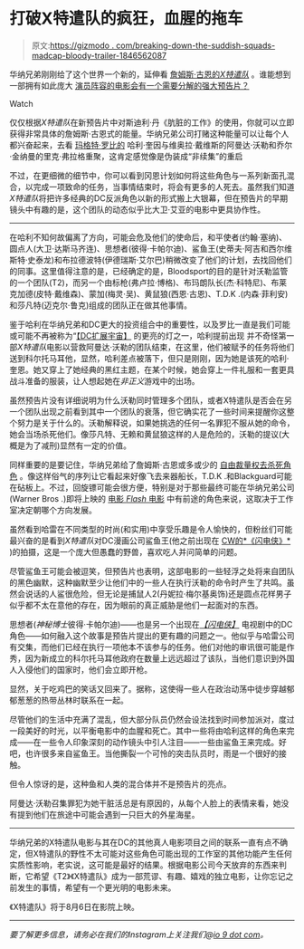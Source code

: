# 打破X特遣队的疯狂，血腥的拖车

> 原文:[https://gizmodo . com/breaking-down-the-suddish-squads-madcap-bloody-trailer-1846562087](https://gizmodo.com/breaking-down-the-suicide-squads-madcap-bloody-trailer-1846562087)

华纳兄弟刚刚给了这个世界一个新的，延伸看 [詹姆斯·古恩的](https://gizmodo.com/the-suicide-squads-secret-guest-star-is-the-trailers-bi-1846557602)[*X特遣队*](https://gizmodo.com/the-suicide-squads-secret-guest-star-is-the-trailers-bi-1846557602) 。谁能想到一部拥有如此庞大 [演员阵容的电影会有一个需要分解的强大预告片？](https://io9.gizmodo.com/say-hello-to-the-very-disposable-stars-of-the-suicide-s-1838105121) 

Watch

仅仅根据*X特遣队*在新预告片中对斯迪利·丹《肮脏的工作》的使用，你就可以立即获得非常具体的詹姆斯·古恩式的能量。华纳兄弟公司打赌这种能量可以让每个人都兴奋起来，去看 [玛格特·罗比的](https://io9.gizmodo.com/margot-robbie-talks-her-struggle-to-get-birds-of-prey-m-1841222530) 哈利·奎因与维奥拉·戴维斯的阿曼达·沃勒和乔尔·金纳曼的里克·弗拉格重聚，这肯定感觉像是伪装成“非续集”的重启

不过，在更细微的细节中，你可以看到冈恩计划如何将这些角色与一系列新面孔混合，以完成一项致命的任务，当事情结束时，将会有更多的人死去。虽然我们知道*X特遣队*将把许多经典的DC反派角色以新的形式搬上大银幕，但在预告片的早期镜头中有趣的是，这个团队的动态似乎比大卫·艾亚的电影中更具协作性。

* * *

在哈利不知何故偏离了方向，可能会危及他们的使命后，和平使者(约翰·塞纳)、圆点人(大卫·达斯马齐连)、思想者(彼得·卡帕尔迪)、鲨鱼王(史蒂夫·阿吉和西尔维斯特·史泰龙)和布拉德波特(伊德瑞斯·艾尔巴)稍微改变了他们的计划，去找回他们的同事。这里值得注意的是，已经确定的是，Bloodsport的目的是针对沃勒监管的一个团队(T2)，而另一个由标枪(弗卢拉·博格)、布玛朗队长(杰·科特尼)、布莱克加德(皮特·戴维森)、蒙加(梅灵·吴)、黄鼠狼(西恩·古恩)、T.D.K .(内森·菲利安)和莎凡特(迈克尔·鲁克)组成的团队正在做其他事情。

鉴于哈利在华纳兄弟和DC更大的投资组合中的重要性，以及罗比一直是我们可能或可能不再被称为“[【DC扩展宇宙】](https://io9.gizmodo.com/zack-snyders-grand-embellishments-make-justice-league-a-1846472019) 的更亮的灯之一，哈利提前出现 并不奇怪第一部*X特遣队*电影以营救阿曼达·沃勒的团队结束，在这里，他们被赋予的任务将他们送到科尔托马耳他，显然，哈利差点被落下，但只是刚刚，因为她是该死的哈利·奎恩。她又穿上了她经典的黑红主题，在某个时候，她会穿上一件礼服和一套更具战斗准备的服装，让人想起她在*非正义*游戏中的出场。

虽然预告片没有详细说明为什么沃勒同时管理多个团队，或者X特遣队是否会在另一个团队出现之前看到其中一个团队的衰落，但它确实花了一些时间来提醒你这整个努力是关于什么的。沃勒解释说，如果她挑选的任何一名罪犯不服从她的命令，她会当场杀死他们。像莎凡特、无赖和黄鼠狼这样的人是危险的，沃勒的提议(大概是为了减刑)显然有一定的价值。

同样重要的是要记住，华纳兄弟给了詹姆斯·古恩或多或少的 [自由裁量权去杀死角色](https://io9.gizmodo.com/james-gunn-reportedly-had-warner-bros-agree-he-could-k-1845477449) 。像这样俗气的序列让它看起来好像飞去来器船长，T.D.K .和Blackguard可能在砧板上。不过，回旋镖可能会很方便，特别是对于那些最终可能在华纳兄弟公司(Warner Bros .)即将上映的 [电影 *Flash* 电影](https://io9.gizmodo.com/a-new-supergirl-was-just-cast-for-wb-s-flash-film-1846308641) 中有前途的角色来说，这取决于工作室决定朝哪个方向发展。

虽然看到哈雷在不同类型的时尚(和实用)中享受乐趣是令人愉快的，但粉丝们可能最兴奋的是看到*X特遣队*对DC漫画公司鲨鱼王(他之前出现在 [CW的*《闪电侠》*](https://io9.gizmodo.com/the-flash-was-basically-a-cheesy-prequel-to-legends-of-1739165995) )的拍摄，这是一个庞大但愚蠢的野兽，喜欢吃人并问简单的问题。

尽管鲨鱼王可能会被逗笑，但预告片也表明，这部电影的一些轻浮之处将来自团队的黑色幽默，这种幽默至少让他们中的一些人在执行沃勒的命令时产生了共鸣。虽然会说话的人鲨很危险，但无论是捕鼠人2(丹妮拉·梅尔基奥饰)还是圆点花样男子似乎都不太在意他的存在，因为眼前的真正威胁是他们一起面对的东西。

思想者(*神秘博士*彼得·卡帕尔迪)——也是另一个出现在[*【闪电侠】*](https://io9.gizmodo.com/defeating-the-thinker-was-the-least-interesting-thing-a-1826257053) 电视剧中的DC角色——如何融入这个故事是预告片提出的更有趣的问题之一。他似乎与哈雷公司有交集，而他们已经在执行一项他本不该参与的任务。他们对他的审讯很可能是作秀，因为新成立的科尔托马耳他政府在数量上远远超过了该队，当他们意识到外国人入侵他们的国家时，他们会立即开枪。

显然，关于吃鸡巴的笑话又回来了。据称，这使得一些人在政治动荡中徒步穿越郁郁葱葱的热带丛林时联系在一起。

尽管他们的生活中充满了混乱，但大部分队员仍然会设法找到时间参加派对，度过一段美好的时光，以平衡电影中的血腥和死亡。其中一些将由哈利这样的角色来完成——在一些令人印象深刻的动作镜头中引人注目——一些由鲨鱼王来完成。好吧，也许很多来自鲨鱼王。当他撕裂一个可怜的突击队员时，雨是一个很好的接触。

但令人惊讶的是，这种鱼和人类的混合体并不是预告片的亮点。

阿曼达·沃勒召集罪犯为她干脏活总是有原因的，从每个人脸上的表情来看，她没有提到他们在旅途中可能会遇到一只巨大的外星海星。

* * *

华纳兄弟的X特遣队电影与其在DC的其他真人电影项目之间的联系一直有点不确定，但X特遣队的野性不太可能对这些角色可能出现的工作室的其他功能产生任何实质性影响，老实说，这可能是最好的结果。根据电影公司今天放弃的东西来判断，它希望《T2》《X特遣队》成为一部荒谬、有趣、嬉戏的独立电影，让你忘记之前发生的事情，希望有一个更光明的电影未来。

《X特遣队》将于8月6日在影院上映。

* * *

*要了解更多信息，请务必在我们的Instagram上关注我们@*[*io 9 dot com*](https://www.instagram.com/io9dotcom/)*。*